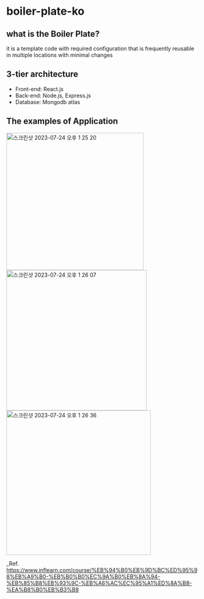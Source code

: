# boiler-plate-ko

## what is the Boiler Plate?

it is a template code with required configuration that is frequently reusable in multiple locations with minimal changes

## 3-tier architecture

- Front-end: React.js
- Back-end: Node.js, Express.js
- Database: Mongodb atlas

## The examples of Application
<img width="359" alt="스크린샷 2023-07-24 오후 1 25 20" src="https://github.com/pigpiano/bolier-plate-ko/assets/63538435/4ba202d3-a9bf-4b9f-bb4a-8ab9a2e19fea">

<img width="367" alt="스크린샷 2023-07-24 오후 1 26 07" src="https://github.com/pigpiano/bolier-plate-ko/assets/63538435/d1b879d6-4a2e-45b9-b99a-ad10fabfd782">

<img width="378" alt="스크린샷 2023-07-24 오후 1 26 36" src="https://github.com/pigpiano/bolier-plate-ko/assets/63538435/0ace603b-0bbc-45dd-b3cd-c56355df7dc8">

\_Ref. https://www.inflearn.com/course/%EB%94%B0%EB%9D%BC%ED%95%98%EB%A9%B0-%EB%B0%B0%EC%9A%B0%EB%8A%94-%EB%85%B8%EB%93%9C-%EB%A6%AC%EC%95%A1%ED%8A%B8-%EA%B8%B0%EB%B3%B8
